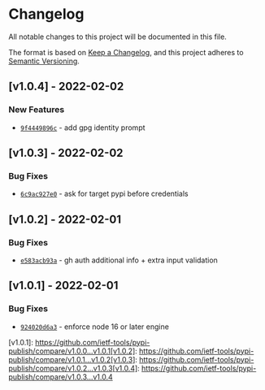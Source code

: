 # Changelog
All notable changes to this project will be documented in this file.

The format is based on [Keep a Changelog](https://keepachangelog.com/en/1.0.0/),
and this project adheres to [Semantic Versioning](https://semver.org/spec/v2.0.0.html).

## [v1.0.4] - 2022-02-02
### New Features
- [`9f4449896c`](https://github.com/ietf-tools/pypi-publish/commit/9f4449896c22630580f751d80025ec52b4b61a87) - add gpg identity prompt


## [v1.0.3] - 2022-02-02
### Bug Fixes
- [`6c9ac927e0`](https://github.com/ietf-tools/pypi-publish/commit/6c9ac927e0cbd8b978bec3ba6f4f5dc7a4e0ff29) - ask for target pypi before credentials


## [v1.0.2] - 2022-02-01
### Bug Fixes
- [`e583acb93a`](https://github.com/ietf-tools/pypi-publish/commit/e583acb93a3d919b21621707df6eb9cf2eee76b1) - gh auth additional info + extra input validation


## [v1.0.1] - 2022-02-01
### Bug Fixes
- [`924020d6a3`](https://github.com/ietf-tools/pypi-publish/commit/924020d6a33c194206b9b769a4279e23efca719e) - enforce node 16 or later engine

[v1.0.1]: https://github.com/ietf-tools/pypi-publish/compare/v1.0.0...v1.0.1[v1.0.2]: https://github.com/ietf-tools/pypi-publish/compare/v1.0.1...v1.0.2[v1.0.3]: https://github.com/ietf-tools/pypi-publish/compare/v1.0.2...v1.0.3[v1.0.4]: https://github.com/ietf-tools/pypi-publish/compare/v1.0.3...v1.0.4